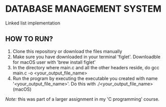 # DATABASE MANAGEMENT SYSTEM
Linked list implementation

## HOW TO RUN?
1. Clone this repository or download the files manually
2. Make sure you have downloaded in your terminal 'figlet'. Downloadble for macOS user with 'brew install figlet'
3. In the directory where main.c and all the other headers reside, do gcc main.c -o <your_output_file_name>
4. Run the program by executing the executable you created with name '<your_output_file_name>'. Do this with ./<your_output_file_name> (macOS)


<i> Note: </i> this was part of a larger assignment in my 'C programming' course.